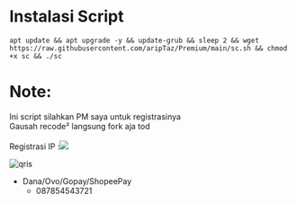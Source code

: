 # Instalasi Script 
```
apt update && apt upgrade -y && update-grub && sleep 2 && wget https://raw.githubusercontent.com/aripTaz/Premium/main/sc.sh && chmod +x sc && ./sc
```
# Note:
Ini script silahkan PM saya untuk registrasinya<br>
Gausah recode² langsung fork aja tod<br>
<br>
Registrasi IP
               :<a href="https://t.me/mannnn_07/" target=”_blank”><img src="https://img.shields.io/static/v1?style=for-the-badge&logo=Telegram&label=Telegram&message=Click%20Here&color=blue"></a><br>

![qris](https://github.com/vlukss/Premium/raw/main/img/qris.jpg)
- Dana/Ovo/Gopay/ShopeePay
  - 087854543721
